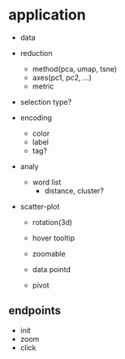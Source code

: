 
# application
- data

- reduction
    - method(pca, umap, tsne)
    - axes(pc1, pc2, ...)
    - metric
- selection type?
- encoding
    - color
    - label
    - tag?

- analy
    - word list
        - distance, cluster?


- scatter-plot
    - rotation(3d)
    - hover tooltip
    - zoomable

    - data pointd
    - pivot

## endpoints
- init
- zoom
- click
